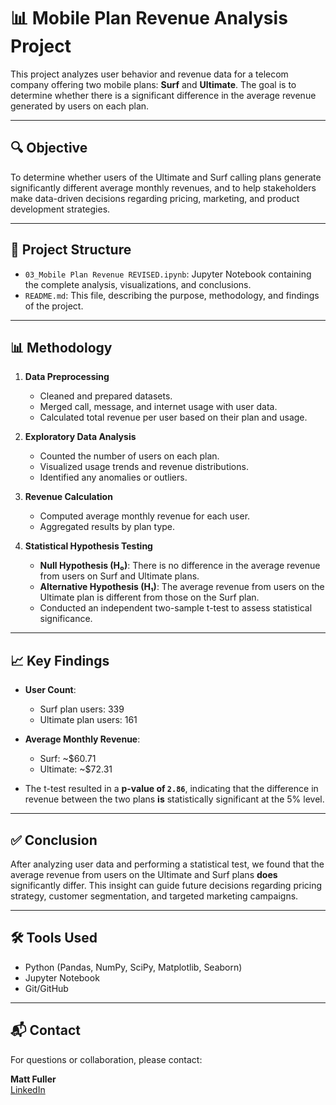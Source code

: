 # 📊 Mobile Plan Revenue Analysis Project

This project analyzes user behavior and revenue data for a telecom company offering two mobile plans: **Surf** and **Ultimate**. The goal is to determine whether there is a significant difference in the average revenue generated by users on each plan.

---

## 🔍 Objective

To determine whether users of the Ultimate and Surf calling plans generate significantly different average monthly revenues, and to help stakeholders make data-driven decisions regarding pricing, marketing, and product development strategies.

---

## 📁 Project Structure

- `03_Mobile Plan Revenue REVISED.ipynb`: Jupyter Notebook containing the complete analysis, visualizations, and conclusions.
- `README.md`: This file, describing the purpose, methodology, and findings of the project.

---

## 📊 Methodology

1. **Data Preprocessing**
   - Cleaned and prepared datasets.
   - Merged call, message, and internet usage with user data.
   - Calculated total revenue per user based on their plan and usage.

2. **Exploratory Data Analysis**
   - Counted the number of users on each plan.
   - Visualized usage trends and revenue distributions.
   - Identified any anomalies or outliers.

3. **Revenue Calculation**
   - Computed average monthly revenue for each user.
   - Aggregated results by plan type.

4. **Statistical Hypothesis Testing**
   - **Null Hypothesis (H₀)**: There is no difference in the average revenue from users on Surf and Ultimate plans.
   - **Alternative Hypothesis (H₁)**: The average revenue from users on the Ultimate plan is different from those on the Surf plan.
   - Conducted an independent two-sample t-test to assess statistical significance.

---

## 📈 Key Findings

- **User Count**:
  - Surf plan users: 339
  - Ultimate plan users: 161

- **Average Monthly Revenue**:
  - Surf: ~$60.71
  - Ultimate: ~$72.31

- The t-test resulted in a **p-value of `2.86`**, indicating that the difference in revenue between the two plans **is** statistically significant at the 5% level.

---

## ✅ Conclusion

After analyzing user data and performing a statistical test, we found that the average revenue from users on the Ultimate and Surf plans **does** significantly differ. This insight can guide future decisions regarding pricing strategy, customer segmentation, and targeted marketing campaigns.

---

## 🛠️ Tools Used

- Python (Pandas, NumPy, SciPy, Matplotlib, Seaborn)
- Jupyter Notebook
- Git/GitHub

---

## 📬 Contact

For questions or collaboration, please contact:

**Matt Fuller**  
[LinkedIn](https://www.linkedin.com/in/matt-fuller2/)  
